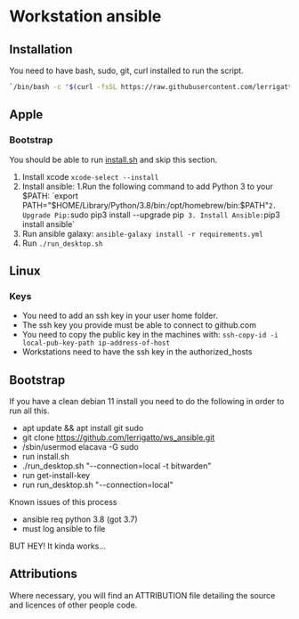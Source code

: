 # Workstation ansible

## Installation
You need to have bash, sudo, git, curl installed to run the script.

```bash
`/bin/bash -c "$(curl -fsSL https://raw.githubusercontent.com/lerrigatto/ws_ansible/switch_to_mac/install.sh)"`
 ```

## Apple
### Bootstrap

You should be able to run [install.sh](install.sh) and skip this section.

1. Install xcode `xcode-select --install`
2. Install ansible:
   1.Run the following command to add Python 3 to your $PATH: `export PATH="$HOME/Library/Python/3.8/bin:/opt/homebrew/bin:$PATH"`
   2. Upgrade Pip: `sudo pip3 install --upgrade pip` 
   3. Install Ansible: `pip3 install ansible`
3. Run ansible galaxy: `ansible-galaxy install -r requirements.yml`
4. Run `./run_desktop.sh`


## Linux
### Keys
- You need to add an ssh key in your user home folder.
- The ssh key you provide must be able to connect to github.com
- You need to copy the public key in the machines with:
  ``` ssh-copy-id -i local-pub-key-path ip-address-of-host ```
- Workstations need to have the ssh key in the authorized_hosts

## Bootstrap
If you have a clean debian 11 install you need to do the following in order to run all this.

- apt update && apt install git sudo
- git clone https://github.com/lerrigatto/ws_ansible.git
- /sbin/usermod elacava -G sudo
- run install.sh
- ./run_desktop.sh "--connection=local -t bitwarden"
- run get-install-key
- run run_desktop.sh "--connection=local"

Known issues of this process
- ansible req python 3.8 (got 3.7)
- must log ansible to file

BUT HEY! It kinda works...

## Attributions
Where necessary, you will find an ATTRIBUTION file detailing the source and licences of other people code.
